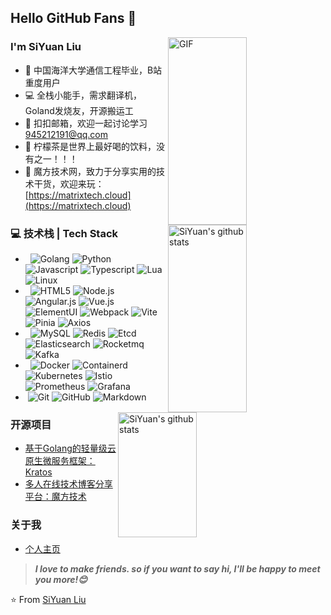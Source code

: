 ## Hello GitHub Fans 👋
<img align="right" alt="GIF" style="width:50%;height:300px" src="https://raw.githubusercontent.com/onimur/.github/master/.resources/git-header.svg" />

### I'm SiYuan Liu

- 🏫 中国海洋大学通信工程毕业，B站重度用户
- 💻 全栈小能手，需求翻译机，Goland发烧友，开源搬运工
- 💬 扣扣邮箱，欢迎一起讨论学习 [945212191@qq.com](mailto:945212191@qq.com)
- 🍋 柠檬茶是世界上最好喝的饮料，没有之一！！！
- 👏 魔方技术网，致力于分享实用的技术干货，欢迎来玩：[https://matrixtech.cloud](https://matrixtech.cloud)

<img style="width:50%;height:300px" align="right" alt="SiYuan's github stats" src="https://github-readme-stats.vercel.app/api?username=Liusiyuan-git&show_icons=true&hide_border=true&count_private=true"/>

### 💻 技术栈 | Tech Stack

- &#160; ![Golang](https://img.shields.io/badge/-Go-333333?style=flat&logo=Go)
![Python](https://img.shields.io/badge/-Python-333333?style=flat&logo=Python)
![Javascript](https://img.shields.io/badge/-Javascript-333333?style=flat&logo=Javascript)
![Typescript](https://img.shields.io/badge/-Typescript-333333?style=flat&logo=Typescript)
![Lua](https://img.shields.io/badge/-Lua-333333?style=flat&logo=Lua)
![Linux](https://img.shields.io/badge/-Linux-333333?style=flat&logo=Linux&logoColor=FCC624)
- &#160; ![HTML5](https://img.shields.io/badge/-HTML5-333333?style=flat&logo=HTML5)
![Node.js](https://img.shields.io/badge/-Node.js-333333?style=flat&logo=node.js)
![Angular.js](https://img.shields.io/badge/-Angular-333333?style=flat&logo=Angular)
![Vue.js](https://img.shields.io/badge/-Vue-333333?style=flat&logo=Vue.js)
![ElementUI](https://img.shields.io/badge/-ElementUI-333333?style=flat&logo=elementplus)
![Webpack](https://img.shields.io/badge/-Webpack-333333?style=flat&logo=Webpack)
![Vite](https://img.shields.io/badge/-Vite-333333?style=flat&logo=Vite)
![Pinia](https://img.shields.io/badge/-Pinia-333333?style=flat&logo=Pinia)
![Axios](https://img.shields.io/badge/-Axios-333333?style=flat&logo=Axios)
- &#160; ![MySQL](https://img.shields.io/badge/-MySQL-333333?style=flat&logo=mysql)
![Redis](https://img.shields.io/badge/-Redis-333333?style=flat&logo=Redis)
![Etcd](https://img.shields.io/badge/-Etcd-333333?style=flat&logo=Etcd)
![Elasticsearch](https://img.shields.io/badge/-Elasticsearch-333333?style=flat&logo=Elasticsearch)
![Rocketmq](https://img.shields.io/badge/-Rocketmq-333333?style=flat&logo=rocketmq)
![Kafka](https://img.shields.io/badge/-Kafka-333333?style=flat&logo=Kafka)
- &#160; ![Docker](https://img.shields.io/badge/-Docker-333333?style=flat&logo=Docker)
![Containerd](https://img.shields.io/badge/-Containerd-333333?style=flat&logo=Containerd)
![Kubernetes](https://img.shields.io/badge/-Kubernetes-333333?style=flat&logo=Kubernetes)
![Istio](https://img.shields.io/badge/-Istio-333333?style=flat&logo=Istio)
![Prometheus](https://img.shields.io/badge/-Prometheus-333333?style=flat&logo=Prometheus)
![Grafana](https://img.shields.io/badge/-Grafana-333333?style=flat&logo=Grafana)
- &#160;![Git](https://img.shields.io/badge/-Git-333333?style=flat&logo=git)
![GitHub](https://img.shields.io/badge/-GitHub-333333?style=flat&logo=github)
![Markdown](https://img.shields.io/badge/-Markdown-333333?style=flat&logo=markdown)

<img style="width: 50%;height: 200px;max-width: 100%;padding-right: 80px;" align="right" alt="SiYuan's github stats" src="https://github-readme-stats.vercel.app/api/top-langs/?username=Liusiyuan-git&hide=css,scss,html&layout=compact&hide_border=true"/>

### 开源项目
- [基于Golang的轻量级云原生微服务框架：Kratos](https://github.com/go-kratos)
- [多人在线技术博客分享平台：魔方技术](https://github.com/the-zion/matrix-core)

### 关于我
- [个人主页](https://matrixtech.cloud/main/user/timeline?id=cf15oiupn6icj0ufo2og&menu=timeline)

> ***I love to make friends. so if you want to say hi, I'll be happy to meet you more!😊***

⭐️ From [SiYuan Liu](https://github.com/Liusiyuan-git)
